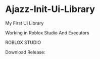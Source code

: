 # Ajazz-Init-Ui-Library
My First Ui Library

Working in Roblox Studio And Executors

ROBLOX STUDIO

Download Release: 
